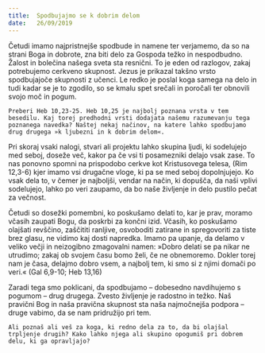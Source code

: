 ```yaml
---
title:  Spodbujajmo se k dobrim delom
date:   26/09/2019
---
```


Četudi imamo najpristnejše spodbude in namene ter verjamemo, da so na strani Boga in dobrote, zna biti delo za Gospoda težko in nespodbudno. Žalost in bolečina našega sveta sta resnični. To je eden od razlogov, zakaj potrebujemo cerkveno skupnost. Jezus je prikazal takšno vrsto spodbujajoče skupnosti z učenci. Le redko je poslal koga samega na delo in tudi kadar se je to zgodilo, so se kmalu spet srečali in poročali ter obnovili svojo moč in pogum.

`Preberi Heb 10,23-25. Heb 10,25 je najbolj poznana vrsta v tem besedilu. Kaj torej predhodni vrsti dodajata našemu razumevanju tega poznanega navedka? Naštej nekaj načinov, na katere lahko spodbujamo drug drugega »k ljubezni in k dobrim delom«.`

Pri skoraj vsaki nalogi, stvari ali projektu lahko skupina ljudi, ki sodelujejo med seboj, doseže več, kakor pa če vsi ti posamezniki delajo vsak zase. To nas ponovno spomni na prispodobo cerkve kot Kristusovega telesa, (Rim 12,3-6) kjer imamo vsi drugačne vloge, ki pa se med seboj dopolnjujejo. Ko vsak dela to, v čemer je najboljši, vendar na način, ki dopušča, da naši vplivi sodelujejo, lahko po veri zaupamo, da bo naše življenje in delo pustilo pečat za večnost.

Četudi so dosežki pomembni, ko poskušamo delati to, kar je prav, moramo včasih zaupati Bogu, da poskrbi za končni izid. Včasih, ko poskušamo olajšati revščino, zaščititi ranljive, osvoboditi zatirane in spregovoriti za tiste brez glasu, ne vidimo kaj dosti napredka. Imamo pa upanje, da delamo v veliko večji in neizogibno zmagovalni namen: »Dobro delati se pa nikar ne utrudimo; zakaj ob svojem času bomo želi, če ne obnemoremo. Dokler torej nam je časa, delajmo dobro vsem, a najbolj tem, ki smo si z njimi domači po veri.« (Gal 6,9-10; Heb 13,16)

Zaradi tega smo poklicani, da spodbujamo – dobesedno navdihujemo s pogumom – drug drugega. Zvesto življenje je radostno in težko. Naš pravični Bog in naša pravična skupnost sta naša najmočnejša podpora – druge vabimo, da se nam pridružijo pri tem.

`Ali poznaš ali veš za koga, ki redno dela za to, da bi olajšal trpljenje drugih? Kako lahko njega ali skupino opogumiš pri dobrem delu, ki ga opravljajo?`
